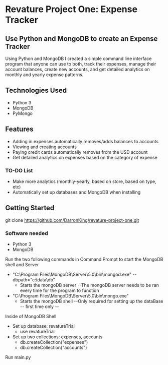 # Revature Project One: Expense Tracker

## Use Python and MongoDB to create an Expense Tracker
Using Python and MongoDB I created a simple command line interface program that anyone can use to both, track their expenses, manage their account balances, create new accounts, and get detailed analytics on monthly and yearly expense patterns.

## Technologies Used
* Python 3
* MongoDB
* PyMongo

## Features
* Adding in expenses automatically removes/adds balances to accounts
* Viewing and creating accounts
* Paying credit cards automatically removes from the USD account
* Get detailed analytics on expenses based on the category of expense

### TO-DO List
* Make more analytics (monthly-yearly, based on store, based on type, etc)
* Automatically set up databases and MongoDB when installing

## Getting Started
git clone https://github.com/DarronKing/revature-project-one.git

### Software needed
* Python 3
* MongoDB

Run the two following commands in Command Prompt to start the MongoDB shell and Server
* "C:\Program Files\MongoDB\Server\5.0\bin\mongod.exe" --dbpath="c:\data\db"
  * Starts the mongoDB server --The mongoDB server needs to be ran every time for the program to function 
* "C:\Program Files\MongoDB\Server\5.0\bin\mongo.exe"
  * Starts the mongoDB shell --Only required for setting up the dataBase -- first time only --

Inside of MongoDB Shell
* Set up database: revatureTrial
  * use revatureTrial
* Set up two collections: expenses, accounts
  * db.createCollection("expenses")
  * db.createCollection("accounts")

Run main.py
